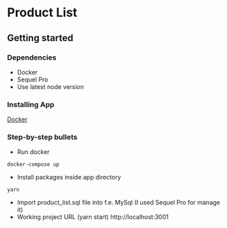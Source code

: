 # Product List

## Getting started
### Dependencies
- Docker
- Sequel Pro 
- Use latest node version

### Installing App
[Docker](https://www.docker.com/)

### Step-by-step bullets
* Run docker
```
docker-compose up
```

* Install packages inside app directory
```
yarn
```

* Import product_list.sql file into f.e. MySql (I used Sequel Pro for manage it)
* Working project URL (yarn start) http://localhost:3001
